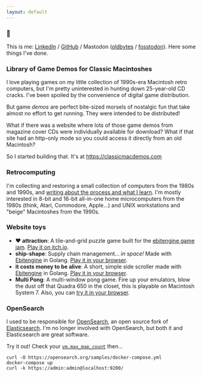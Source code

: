 ```yaml
---
layout: default
---
```


### :wave: 
This is me: [LinkedIn](https://www.linkedin.com/in/jules-graybill/) / [GitHub](https://github.com/jcgraybill) / Mastodon (<a rel="me" href="https://oldbytes.space/@jcgraybill">oldbytes</a> / <a rel="me" href="https://fosstodon.org/@jcgraybill">fosstodon</a>).  Here some things I've done.

### Library of Game Demos for Classic Macintoshes
I love playing games on my little collection of 1990s-era Macintosh retro computers, but I'm pretty uninterested in hunting down 25-year-old CD cracks. I've been spoiled by the convenience of digital game distribution.

But game *demos* are perfect bite-sized morsels of nostalgic fun that take almost no effort to get running. They were intended to be distributed!

What if there was a website where lots of those game demos from magazine cover CDs were individually available for download? What if that site had an http-only mode so you could access it directly from an old Macintosh?

So I started building that. It's at https://classicmacdemos.com

### Retrocomputing
I'm collecting and restoring a small collection of computers from the 1980s and 1990s, and [writing about the process and what I learn](/vintage-computers/). I'm mostly interested in 8-bit and 16-bit all-in-one home microcomputers from the 1980s (think, Atari, Commodore, Apple...) and UNIX workstations and "beige" Macintoshes from the 1990s.

### Website toys
* **❤️ attraction**: A tile-and-grid puzzle game built for the [ebitengine game jam](https://itch.io/jam/ebiten-game-jam). [Play it on itch.io](https://ivlivs.itch.io/attraction).
* **ship-shape**:  Supply chain management... *in space!* Made with [Ebitengine](https://ebitengine.org/) in Golang. [Play it in your browser](/ship-shape/).
* **it costs money to be alive**: A short, simple side scroller made with [Ebitengine](https://ebitengine.org/) in Golang. [Play it in your browser](/it-costs-money/).
* **Multi Pong**: A multi-window pong game. Fire up your emulators, blow the dust off that Quadra 650 in the closet, this is playable on Macintosh System 7. Also, you can [try it in your browser](/multi-pong/). 

### OpenSearch
I used to be responsible for [OpenSearch](https://opensearch.org/), an open source fork of [Elasticsearch](https://www.elastic.co/elasticsearch/). I'm no longer involved with OpenSearch, but both it and Elasticsearch are great software.

Try it out! Check your [`vm.max_map_count`](https://opensearch.org/docs/latest/opensearch/install/important-settings/) then...

    curl -O https://opensearch.org/samples/docker-compose.yml
    docker-compose up
    curl -k https://admin:admin@localhost:9200/